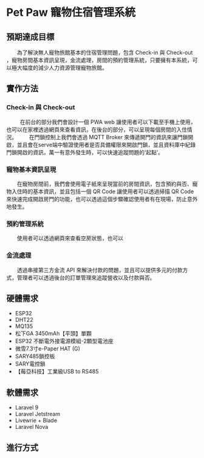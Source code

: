 # Pet Paw 寵物住宿管理系統
## 預期達成目標
&emsp;&emsp;為了解決無人寵物旅館基本的住宿管理問題，包含 Check-in 與 Check-out ，寵物房間基本資訊呈現，金流處理，房間的預約管理系統，只要擁有本系統，可以極大幅度的減少人力資源管理寵物旅館。
## 實作方法
### Check-in 與 Check-out
 &emsp; &emsp; 在前台的部分我們會設計一個 PWA web 讓使用者可以下載至手機上使用，也可以在家裡透過網頁來查看資訊，在後台的部分，可以呈現每個房間的入住情況。
&emsp;&emsp;在門鎖控制上我們會透過 MQTT Broker 來傳遞開門的資訊來讓門鎖開啟，並且會在serve端中驗證使用者是否具備權限來開啟門鎖，並且資料庫中紀錄門鎖開啟的資訊，萬一有意外發生時，可以快速追蹤問題的‘起點’。
### 寵物基本資訊呈現
&emsp;&emsp;在寵物房間前，我們會使用電子紙來呈現當前的房間資訊，包含預約與否、寵物入住時的基本資訊，並且包括一個 QR Code 讓使用者可以透過掃描 QR Code 來快速完成開啟房門的功能，也可以透過這個步驟確認使用者有在現場，防止意外地發生。
### 預約管理系統
&emsp;&emsp;使用者可以透過網頁來查看空房狀態，也可以
### 金流處理
&emsp;&emsp;透過串接第三方金流 API 來解決付款的問題，並且可以提供多元的付款方式，管理者可以透過後台的訂單管理來追蹤營收以及付款與否。

## 硬體需求

- ESP32
- DHT22
- MQ135
- 松下GA 3450mAh【平頭】單顆
- ESP32 不斷電外接電源模組-2顆型電池座
- 微雪7.3寸e-Paper HAT (G)
- SARY485鎖控板
- SARY電控鎖
- 【莓亞科技】工業級USB to RS485
## 軟體需求
- Laravel 9
- Laravel Jetstream
- Livewrie + Blade
- Laravel Nova

## 進行方式
